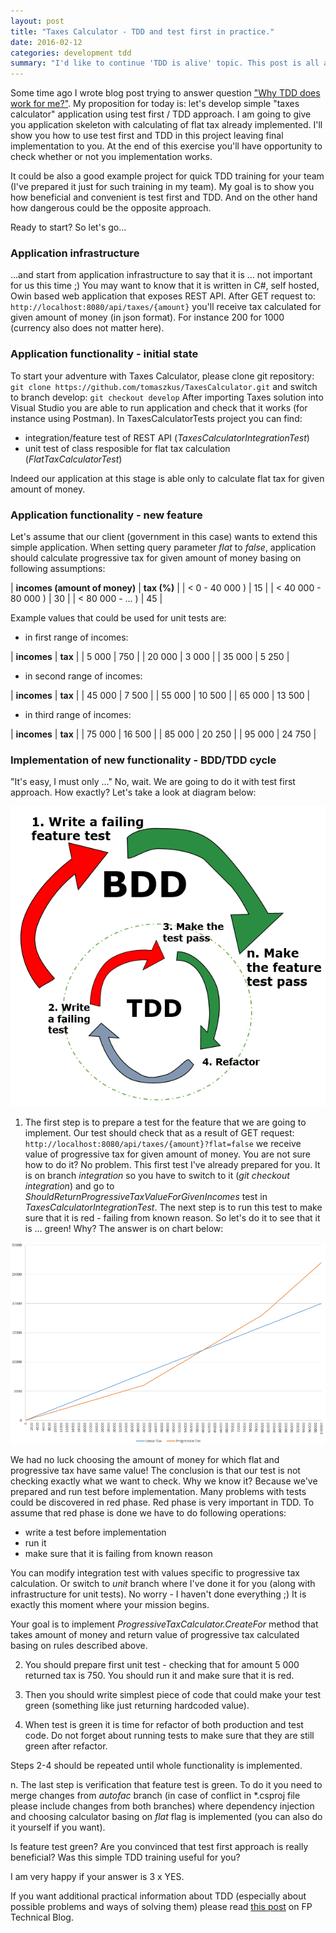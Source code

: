 ```yaml
---
layout: post
title: "Taxes Calculator - TDD and test first in practice."
date: 2016-02-12
categories: development tdd
summary: "I'd like to continue 'TDD is alive' topic. This post is all about practice: I'll show you how to use TDD while developing simple application."
---
```


Some time ago I wrote blog post trying to answer question ["Why TDD does work for me?"](http://tomaszkus.pl/development/tdd/2014/11/25/why-tdd-does-work-for-me.html).
My proposition for today is: let's develop simple "taxes calculator" application using test first / TDD approach.
I am going to give you application skeleton with calculating of flat tax already implemented. I'll show you how to use test first and TDD
in this project leaving final implementation to you. At the end of this exercise you'll have opportunity to check whether or not you implementation works.

It could be also a good example project for quick TDD training for your team (I've prepared it just for such training in my team).
My goal is to show you how beneficial and convenient is test first and TDD. And on the other hand how dangerous could be the opposite approach.

Ready to start? So let's go...

### Application infrastructure

...and start from application infrastructure to say that it is ... not important for us this time ;)
You may want to know that it is written in C#, self hosted, Owin based web application that exposes REST API.
After GET request to:
`http://localhost:8080/api/taxes/{amount}`
you'll receive tax calculated for given amount of money (in json format). For instance 200 for 1000 (currency also does not matter here).

### Application functionality - initial state

To start your adventure with Taxes Calculator, please clone git repository:
`git clone https://github.com/tomaszkus/TaxesCalculator.git`
and switch to branch develop:
`git checkout develop`
After importing Taxes solution into Visual Studio you are able to run application and check that it works (for instance using Postman).
In TaxesCalculatorTests project you can find:
* integration/feature test of REST API (*TaxesCalculatorIntegrationTest*)
* unit test of class resposible for flat tax calculation (*FlatTaxCalculatorTest*)

Indeed our application at this stage is able only to calculate flat tax for given amount of money.

### Application functionality - new feature

Let's assume that our client (government in this case) wants to extend this simple application.
When setting query parameter *flat* to *false*, application should calculate progressive tax for given amount of money basing on following assumptions:

| **incomes (amount of money)**  | **tax (%)** |
| < 0 - 40 000 )                 | 15          |
| < 40 000 - 80 000 )            | 30          |
| < 80 000 - ... )               | 45          |

Example values that could be used for unit tests are:

* in first range of incomes:

| **incomes** | **tax** |
| 5 000       | 750     |
| 20 000      | 3 000   |
| 35 000      | 5 250   |

* in second range of incomes:

| **incomes** | **tax** |
| 45 000      | 7 500   |
| 55 000      | 10 500  |
| 65 000      | 13 500  |

* in third range of incomes:

| **incomes** | **tax** |
| 75 000      | 16 500  |
| 85 000      | 20 250  |
| 95 000      | 24 750  |

### Implementation of new functionality - BDD/TDD cycle

"It's easy, I must only ..." No, wait. We are going to do it with test first approach. How exactly? Let's take a look
at diagram below:

![tdd bdd cycle](/images/bdd_tdd_cycle.png)

1) The first step is to prepare a test for the feature that we are going to implement. Our test should check that as
a result of GET request:
`http://localhost:8080/api/taxes/{amount}?flat=false`
we receive value of progressive tax for given amount of money.
You are not sure how to do it? No problem. This first test I've already prepared for you. It is on branch *integration*
so you have to switch to it (*git checkout integration*) and go to *ShouldReturnProgressiveTaxValueForGivenIncomes* test in
*TaxesCalculatorIntegrationTest*.
The next step is to run this test to make sure that it is red - failing from known reason. So let's do it to see that it
is ... green!
Why? The answer is on chart below:

![taxes graph](/images/taxes_graph.png)

We had no luck choosing the amount of money for which flat and progressive tax have same value!
The conclusion is that our test is not checking exactly what we want to check. Why we know it? Because we've prepared and
run test before implementation. Many problems with tests could be discovered in red phase.
Red phase is very important in TDD. To assume that red phase is done we have to do following operations:
- write a test before implementation
- run it
- make sure that it is failing from known reason

You can modify integration test with values specific to progressive tax calculation. Or switch to *unit* branch where I've 
done it for you (along with infrastructure for unit tests). No worry - I haven't done everything ;) 
It is exactly this moment where your mission begins.

Your goal is to implement *ProgressiveTaxCalculator.CreateFor* method that takes amount of money and return value of progressive
tax calculated basing on rules described above.

2) You should prepare first unit test - checking that for amount 5 000 returned tax is 750. You should run it and make sure that
it is red.

3) Then you should write simplest piece of code that could make your test green (something like just returning hardcoded value).

4) When test is green it is time for refactor of both production and test code. Do not forget about running tests to make sure 
that they are still green after refactor.

Steps 2-4 should be repeated until whole functionality is implemented.

n. The last step is verification that feature test is green. To do it you need to merge changes from *autofac* branch 
(in case of conflict in *.csproj file please include changes from both branches) where
dependency injection and choosing calculator basing on *flat* flag is implemented (you can also do it yourself if you want).

Is feature test green?
Are you convinced that test first approach is really beneficial?
Was this simple TDD training useful for you?

I am very happy if your answer is 3 x YES.

If you want additional practical information about TDD (especially about possible problems and ways of solving them) please
read [this post](https://www.future-processing.pl/blog/tdd-tests/) on FP Technical Blog.

